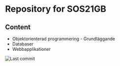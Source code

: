 # Repository for SOS21GB

## Content
- Objektorienterad programmering - Grundläggande
- Databaser
- Webbapplikationer
  
![Last commit](https://img.shields.io/github/last-commit/BubbaJJ/HAKSOS21?style=for-the-badge)
